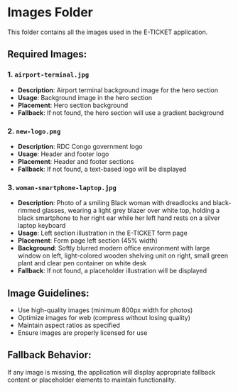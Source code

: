 # Images Folder

This folder contains all the images used in the E-TICKET application.

## Required Images:

### 1. `airport-terminal.jpg`
- **Description**: Airport terminal background image for the hero section
- **Usage**: Background image in the hero section
- **Placement**: Hero section background
- **Fallback**: If not found, the hero section will use a gradient background

### 2. `new-logo.png`
- **Description**: RDC Congo government logo
- **Usage**: Header and footer logo
- **Placement**: Header and footer sections
- **Fallback**: If not found, a text-based logo will be displayed

### 3. `woman-smartphone-laptop.jpg`
- **Description**: Photo of a smiling Black woman with dreadlocks and black-rimmed glasses, wearing a light grey blazer over white top, holding a black smartphone to her right ear while her left hand rests on a silver laptop keyboard
- **Usage**: Left section illustration in the E-TICKET form page
- **Placement**: Form page left section (45% width)
- **Background**: Softly blurred modern office environment with large window on left, light-colored wooden shelving unit on right, small green plant and clear pen container on white desk
- **Fallback**: If not found, a placeholder illustration will be displayed

## Image Guidelines:
- Use high-quality images (minimum 800px width for photos)
- Optimize images for web (compress without losing quality)
- Maintain aspect ratios as specified
- Ensure images are properly licensed for use

## Fallback Behavior:
If any image is missing, the application will display appropriate fallback content or placeholder elements to maintain functionality. 